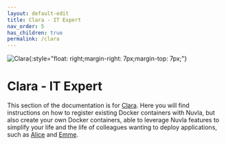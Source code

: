 ```yaml
---
layout: default-edit
title: Clara - IT Expert
nav_order: 5
has_children: true
permalink: /clara
---
```


![Clara](/docs/users/assets/clara.png){:style="float: right;margin-right: 7px;margin-top: 7px;"}

# Clara - IT Expert

This section of the documentation is for [Clara](/users#clara-the-it-specialist). Here you will find instructions on how to register existing Docker containers with Nuvla, but also create your own Docker containers, able to leverage Nuvla features to simplify your life and the life of colleagues wanting to deploy applications, such as [Alice](/alice) and [Emme](/emma).
